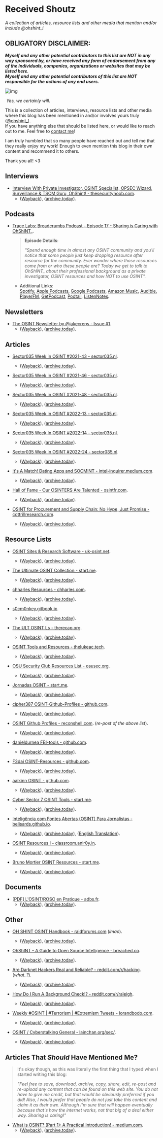 # **Received Shoutz**

*A collection of articles, resource lists and other media that mention and/or include @ohshint_!*

## **OBLIGATORY DISCLAIMER:**

***Myself and any other potential contributors to this list are NOT in any way sponsored by, or have received any form of endorsement from any of the individuals, companies, organizations or websites that may be listed here.  
Myself and any other potential contributors of this list are NOT responsible for the actions of any end users.***

![img](Images/donvito-well-rave-till-dawn.jpg)

​								*Yes, we certainly will.*



This is a collection of articles, interviews, resource lists and other media where this blog has been mentioned in and/or involves yours truly ([@ohshint_](https://twitter.com/ohshint_)).  
If you have anything else that should be listed here, or would like to reach out to me. Feel free to [contact me](https://ohshint.gitbook.io/oh-shint-its-a-blog/contact)!

I am truly humbled that so many people have reached out and tell me that they really enjoy my work! Enough to even mention this blog in their own content and recommend it to others. 

Thank you all! <3




## **Interviews**

- [Interview With Private Investigator, OSINT Specialist, OPSEC Wizard, Surveillance & TSCM Guru, OhShint! - thesecuritynoob.com](https://thesecuritynoob.com/interviews/interview-with-private-investigator-osint-specialist-opsec-wizard-surveillance-tscm-guru-ohshint/). 
  - ([Wayback](https://web.archive.org/web/20220319050135/https://thesecuritynoob.com/interviews/interview-with-private-investigator-osint-specialist-opsec-wizard-surveillance-tscm-guru-ohshint/)), ([archive.today](https://archive.ph/2TOgk)).



## **Podcasts**

- [Trace Labs: Breadcrumbs Podcast - Episode 17 - Sharing is Caring with OhShINT_](https://share.transistor.fm/s/34384522).

  > **Episode Details:**
  >
  > *"Spend enough time in almost any OSINT community and you'll notice that some people just keep dropping resource after resource for the community. Ever wonder where those resources come from or who these people are? Today we get to talk to OhShINT_ about their professional background as a private investigator, OSINT resources and how NOT to use OSINT".*

  - Additional Links:  
    [Spotify](https://open.spotify.com/episode/73MACiX3i66VRxDNkSJDO2?si=LtBxQWnLSi2Yj7ViLvjBzQ), [Apple Podcasts](https://podcasts.apple.com/us/podcast/episode-17-sharing-is-caring-with-ohshint/id1542092539?i=1000553390337), [Google Podcasts](https://podcasts.google.com/feed/aHR0cHM6Ly9mZWVkcy50cmFuc2lzdG9yLmZtL2JyZWFkY3J1bWJzLWJ5LXRyYWNlLWxhYnM=), [Amazon Music](https://music.amazon.com/podcasts/5f87ed05-3b1a-4953-bae2-7b844b505f0c/episodes/182fb0b3-dede-4f3b-b502-b6c3e4edc1fc/breadcrumbs-by-trace-labs-episode-17---sharing-is-caring-with-ohshint), [Audible](https://www.audible.ca/pd/Episode-17-Sharing-is-Caring-with-OhShINT-Podcast/B09V4G837C), [PlayerFM](https://player.fm/series/breadcrumbs-by-trace-labs/episode-17-sharing-is-caring-with-ohshint), [GetPodcast](https://getpodcast.com/at/podcast/breadcrumbs-by-trace-labs/episode-17-sharing-is-caring-with-ohshint_d9388ac02d), [Podtail](https://podtail.com/en/podcast/breadcrumbs-by-trace-labs/), [ListenNotes](https://www.listennotes.com/podcasts/breadcrumbs-by/episode-17-sharing-is-caring-jghX_8VYomb/).

  

## **Newsletters**

- [The OSINT Newsletter by @jakecreps - Issue #1](http://osintnewsletter.com/issues/the-osint-newsletter-issue-1-839997).
  - ([Wayback](https://web.archive.org/web/20220221105918/http://osintnewsletter.com/issues/the-osint-newsletter-issue-1-839997)), ([archive.today](https://archive.ph/RE8Rg)).

  

## **Articles**

- [Sector035 Week in OSINT #2021-43 - sector035.nl](https://sector035.nl/articles/2021-43).
  - ([Wayback](https://web.archive.org/web/20211108092538/https://sector035.nl/articles/2021-43)), ([archive.today](https://archive.ph/85Msq)).

- [Sector035 Week in OSINT #2021-46 - sector035.nl](https://sector035.nl/articles/2021-46).
  - ([Wayback](https://web.archive.org/web/20211129113257/https://sector035.nl/articles/2021-46)), ([archive.today](https://archive.ph/CzDIB)).

- [Sector035 Week in OSINT #2021-48 - sector035.nl](https://sector035.nl/articles/2021-48).
  - ([Wayback](https://web.archive.org/web/20211213070442/https://sector035.nl/articles/2021-48)), ([archive.today](https://archive.ph/hkF0w)).

- [Sector035 Week in OSINT #2022-13 - sector035.nl](https://sector035.nl/articles/2022-13). 
  - ([Wayback](https://web.archive.org/web/20220404060107/https://sector035.nl/articles/2022-13)), ([archive.today](https://archive.ph/clV6h)).

- [Sector035 Week In OSINT #2022-14 - sector035.nl](https://sector035.nl/articles/2022-14). 
  - ([Wayback](http://web.archive.org/web/20220411093354/https://sector035.nl/articles/2022-14)), ([archive.today](https://archive.ph/2EsEo)).

- [Sector035 Week in OSINT #2022-24 - sector035.nl](https://sector035.nl/articles/2022-24).  
  - ([Wayback](http://web.archive.org/web/20220620210032/https://sector035.nl/articles/2022-24)), ([archive.today](https://archive.ph/vMA83)).

- [It's A Match! Dating Apps and SOCMINT - intel-inquirer.medium.com](https://intel-inquirer.medium.com/its-a-match-dating-apps-and-socmint-2c05c44e9590).
  - ([Wayback](https://web.archive.org/web/20220408000410/https://intel-inquirer.medium.com/its-a-match-dating-apps-and-socmint-2c05c44e9590)), ([archive.today](https://archive.ph/HzyM2)).

- [Hall of Fame - Our OSINTERS Are Talented - osintfr.com](https://osintfr.com/en/our-osinters-are-talented/).
  - ([Wayback](https://web.archive.org/web/20220425035638/https://osintfr.com/en/our-osinters-are-talented/)), ([archive.today](https://archive.ph/nKfRW)).

- [OSINT for Procurement and Supply Chain: No Hype, Just Promise - cottrillresearch.com](https://cottrillresearch.com/osint-for-procurement-and-supply-chain-no-hype-just-promise/).  
  - ([Wayback](https://web.archive.org/web/20220619075707/https://cottrillresearch.com/osint-for-procurement-and-supply-chain-no-hype-just-promise/)), ([archive.today](https://archive.ph/QA69I)).

  

## **Resource Lists**

- [OSINT Sites & Research Software - uk-osint.net](https://uk-osint.net/osintsoftware.html).
  - ([Wayback](https://web.archive.org/web/20220211071534/https://uk-osint.net/osintsoftware.html)), ([archive.today](https://archive.ph/rTtkr)).

- [The Ultimate OSINT Collection - start.me](https://start.me/p/DPYPMz/the-ultimate-osint-collection).  
  - ([Wayback](https://web.archive.org/web/20220326041030/https://start.me/p/DPYPMz/the-ultimate-osint-collection)), ([archive.today](https://archive.ph/M3OYb)).

- [chharles Resources - chharles.com](https://chharles.com/resources/).
  - ([Wayback](https://web.archive.org/web/20220211065555/https://chharles.com/resources/)), ([archive.today](https://archive.ph/gRgoD)).

- [s0cm0nkey.gitbook.io](https://s0cm0nkey.gitbook.io/s0cm0nkeys-security-reference-guide/cyber-intelligence/osint).
  - ([Wayback](https://web.archive.org/web/20220324052228/https://s0cm0nkey.gitbook.io/s0cm0nkeys-security-reference-guide/cyber-intelligence/osint)), ([archive.today](https://archive.ph/rKZwO)).

- [The ULT OSINT Ls - therecap.org](https://therecap.org/the-ultimate-osint/).
  - ([Wayback](https://web.archive.org/web/20220113033811/https://therecap.org/the-ultimate-osint/)), ([archive.today](https://archive.ph/Oah24)).

- [OSINT Tools and Resources - thelukeac.tech](https://thelukeac.tech/?page_id=97).
  - ([Wayback](https://web.archive.org/web/20220221104526/https://thelukeac.tech/?page_id=97)), ([archive.today](https://archive.ph/WHW5k)).

- [OSU Security Club Resources List - osusec.org](https://www.osusec.org/resources/).
  - ([Wayback](https://web.archive.org/web/20220211072055/https://www.osusec.org/resources/)), ([archive.today](https://archive.ph/Us8a7)).

- [Jornadas OSINT - start.me](https://start.me/p/BnBb5v/jornadas-osint).
  - ([Wayback](https://web.archive.org/web/20211215030931/https://start.me/p/BnBb5v/jornadas-osint)), ([archive.today](https://archive.ph/TfDon)).

- [cipher387 OSINT-Github-Profiles - github.com](https://github.com/cipher387/OSINT-Github-profiles).
  - ([Wayback](https://web.archive.org/web/20220324120449/https://github.com/cipher387/OSINT-Github-profiles)), ([archive.today](https://archive.ph/Zo7ug)).

- [OSINT Github Profiles - reconshell.com](https://reconshell.com/osint-github-profiles/). (*re-post of the above list*).
  - ([Wayback](https://web.archive.org/web/20220415024054/https://reconshell.com/osint-github-profiles/)), ([archive.today](https://archive.ph/FSM7q)).

- [danieldurnea FBI-tools - github.com](https://github.com/danieldurnea/FBI-tools).  
  - ([Wayback](https://web.archive.org/web/20220322042036/https://github.com/danieldurnea/FBI-tools)),  ([archive.today](https://archive.ph/NopHd)).

- [F3dai OSINT-Resources - github.com](https://github.com/F3dai/OSINT-Resources).  
  - ([Wayback](https://web.archive.org/web/20220328050302/https://github.com/F3dai/OSINT-Resources)), ([archive.today](https://archive.ph/OBzkU)).

- [aaikinn OSINT - github.com](https://github.com/aaiknn/OSINT).  
  - ([Wayback](https://web.archive.org/web/20220326034341/https://github.com/aaiknn/OSINT)), ([archive.today](https://archive.ph/JpGcG)).

- [Cyber Sector 7 OSINT Tools - start.me](https://start.me/p/eke9a5/cyber-sector-7-osint-tools).
  - ([Wayback](https://web.archive.org/web/20220327001639/https://start.me/p/eke9a5/cyber-sector-7-osint-tools)), ([archive.today](https://archive.ph/2wg7n)).

- [Inteligência com Fontes Abertas (OSINT) Para Jornalistas - belisards.github.io](https://belisards.github.io/osint/). 
  - ([Wayback](https://web.archive.org/web/20220408020749/https://belisards.github.io/osint/)), ([archive.today](https://archive.ph/Cqvvi)), ([English Translation](https://belisards-github-io.translate.goog/osint/?_x_tr_sl=auto&_x_tr_tl=en&_x_tr_hl=en&_x_tr_pto=wapp)).

- [OSINT Resources I - classroom.anir0y.in](https://classroom.anir0y.in/post/osint_resources-i/). 
  - ([Wayback](https://web.archive.org/web/20220529223357/https://classroom.anir0y.in/post/osint_resources-i/)), ([archive.today](https://archive.ph/yxhJq)).

- [Bruno Mortier OSINT Resources - start.me](https://start.me/p/ZME8nR/osint).  
  - ([Wayback](https://web.archive.org/web/20220619074623/https://start.me/p/ZME8nR/osint)), ([archive.today](https://archive.ph/ZH6EH)).

  

## **Documents**

- [[PDF] L'OSINT/ROSO en Pratique - adbs.fr](https://www.adbs.fr/sites/default/files/documents/conference_adbs_-serge_courrier_-_osint_en_pratique_2021_0.pdf).
  - ([Wayback](https://web.archive.org/web/20220324055345/https://www.adbs.fr/sites/default/files/documents/conference_adbs_-serge_courrier_-_osint_en_pratique_2021_0.pdf)), ([archive.today](https://archive.ph/Xjz9v)).

  

## **Other**

- [OH SHINT OSINT Handbook - raidforums.com](https://raidforums.com/Thread-OH-SHINT-OSINT-Handbook) (*lmao*).
  - ([Wayback](https://web.archive.org/web/20220221105142/https://raidforums.com/Thread-OH-SHINT-OSINT-Handbook)), ([archive.today](https://archive.ph/MHU8B)).

- [OhShINT - A Guide to Open Source Intelligence - breached.co](https://breached.co/Thread-OhShINT-A-guide-to-open-source-intelligence).  
  - ([Wayback](https://web.archive.org/web/20220515043825/https://breached.co/Thread-OhShINT-A-guide-to-open-source-intelligence)), ([archive.today](https://archive.ph/tkI3R)).

- [Are Darknet Hackers Real and Reliable? - reddit.com/r/hacking](https://www.reddit.com/r/hacking/comments/sr30fs/are_darknet_hackers_real_and_reliable/). (*what..?*). 
  - ([Wayback](https://web.archive.org/web/20220326032841/https://www.reddit.com/r/hacking/comments/sr30fs/are_darknet_hackers_real_and_reliable/)), ([archive.today](https://archive.ph/Dde4I)).

- [How Do I Run A Background Check!? - reddit.com/r/raleigh](https://www.reddit.com/r/raleigh/comments/ttf3n0/how_do_i_run_a_background_check/).
  - ([Wayback](https://web.archive.org/web/20220403191837/https://www.reddit.com/r/raleigh/comments/ttf3n0/how_do_i_run_a_background_check/)), ([archive.today](https://archive.ph/QDCQd)).

- [Weekly #OSINT | #Terrorism | #Extremism Tweets - lorandbodo.com](https://lorandbodo.com/weekly-tweets/osint-terrorism-extremism/20).  
  - ([Wayback](https://web.archive.org/web/20220326033838/https://lorandbodo.com/weekly-tweets/osint-terrorism-extremism/20)), ([archive.today](https://archive.ph/UR4KM)).

- [OSINT / Cyberstalking General - lainchan.org/sec/](https://www.lainchan.org/sec/res/12162.html).  
  - ([Wayback](https://web.archive.org/web/20220404022733/https://www.lainchan.org/sec/res/12162.html)), ([archive.today](https://archive.ph/VlbbL)).

  

## **Articles That *Should* Have Mentioned Me?**

> It's okay though, as this was literally the first thing that I typed when I started writing this blog:
>
> *"Feel free to save, download, archive, copy, share, edit, re-post and re-upload any content that can be found on this web site. You do not have to give me credit, but that would be obviously preferred if you did! Also, I would prefer that people do not just take this content and claim it as their own. Although I'm sure that will happen eventually because that's how the internet works, not that big of a deal either way. Sharing is caring!"*

- [What is OSINT? (Part 1): A Practical Introduction! - medium.com](https://roddytech.medium.com/what-is-osint-part-1-a-practical-introduction-bf46751289c).  
  - ([Wayback](https://web.archive.org/web/20220326035101/https://roddytech.medium.com/what-is-osint-part-1-a-practical-introduction-bf46751289c)), ([archive.today](https://archive.ph/MHYAl)).
